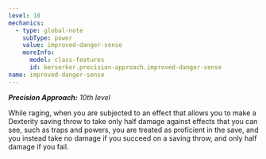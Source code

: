 ```yaml
---
level: 10
mechanics:
  - type: global-note
    subType: power
    value: improved-danger-sense
    moreInfo:
      model: class-features
      id: berserker.precision-approach.improved-danger-sense
name: improved-danger-sense
---
```

_**Precision Approach:** 10th level_
While raging, when you are subjected to an effect that allows you to make a Dexterity saving throw to take only half damage against effects that you can see, such as traps and powers, you are treated as proficient in the save, and you instead take no damage if you succeed on a saving throw, and only half damage if you fail.